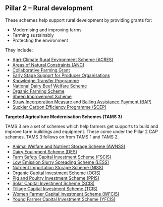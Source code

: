 ##  Pillar 2 – Rural development

These schemes help support rural development by providing grants for:

  * Modernising and improving farms 
  * Farming sustainably 
  * Protecting the environment 

They include:

  * [ Agri-Climate Rural Environment Scheme (ACRES) ](https://www.gov.ie/en/service/f5a48-agri-climate-rural-environment-scheme-acres/#acres-terms-and-conditions%20)
  * [ Areas of Natural Constraints (ANC) ](https://www.gov.ie/en/service/13d971-areas-of-natural-constraint-scheme/)
  * [ Collaborative Farming Grant ](https://www.gov.ie/en/publication/cdd0f8-conditions-of-the-collaborative-farming-grant-scheme/)
  * [ Early Stage Support for Producer Organisations ](https://capnetworkireland.eu/schemes/early-stage-support-for-producer-organisations/)
  * [ Knowledge Transfer Programme ](https://www.gov.ie/en/service/63087-knowledge-transfer-programme-2024-2026/)
  * [ National Dairy Beef Welfare Scheme ](https://capnetworkireland.eu/schemes/national-dairy-beef-welfare-scheme/)
  * [ Organic Farming Scheme ](/en/environment/land/organic-farming-scheme/)
  * [ Sheep Improvement Scheme ](https://www.gov.ie/en/service/98a53-sheep-improvement-scheme/)
  * [ Straw Incorporation Measure ](https://www.gov.ie/en/service/86bd1-straw-incorporation-measure-sim/) and [ Bailing Assistance Payment (BAP) ](https://www.gov.ie/en/service/6f355-bailing-assistance-payment-bap-2024/)
  * [ Suckler Carbon Efficiency Programme (SCEP) ](https://www.gov.ie/en/service/413bc-suckler-carbon-efficiency-programme-scep/)

**Targeted Agriculture Modernisation Schemes (TAMS 3)**

TAMS 3 are a set of schemes which help farmers get supports to build and
improve farm buildings and equipment. These come under the Pillar 2 CAP
schemes. TAMS 3 follows on from TAMS 1 and TAMS 2.

  * [ Animal Welfare and Nutrient Storage Scheme (AWNSS) ](https://www.gov.ie/en/service/321fc-animal-welfare-and-nutrient-storage-scheme/)
  * [ Dairy Equipment Scheme (DES) ](https://www.gov.ie/en/service/a050b-dairy-equipment-scheme/)
  * [ Farm Safety Capital Investment Scheme (FSCIS) ](https://www.gov.ie/en/service/4f3ae-farm-safety-capital-investment-scheme/)
  * [ Low Emission Slurry Spreading Scheme (LESS) ](https://www.gov.ie/en/service/7342f-low-emission-slurry-spreading-scheme/)
  * [ Nutrient Importation Storage Scheme (NISS) ](https://www.gov.ie/en/service/d3cf8-nutrient-importation-storage-scheme/)
  * [ Organic Capital Investment Scheme (OCIS) ](https://www.gov.ie/en/service/d7556-organic-capital-investment-scheme/)
  * [ Pig and Poultry Investment Scheme (PPIS) ](https://www.gov.ie/en/publication/989d0-pig-and-poultry-investment-scheme/)
  * [ Solar Capital Investment Scheme (SCIS) ](https://www.gov.ie/en/service/6ab0f-solar-capital-investment-scheme/)
  * [ Tillage Capital Investment Scheme (TCIS) ](https://www.gov.ie/en/service/2ca8b-tillage-capital-investment-scheme/)
  * [ Women Farmer Capital Investment Scheme (WFCIS) ](https://www.gov.ie/en/service/14a7b-women-farmer-capital-investment-scheme/)
  * [ Young Farmer Capital Investment Scheme (YFCIS) ](https://www.gov.ie/en/service/9b5da-young-farmer-capital-investment-scheme/)
